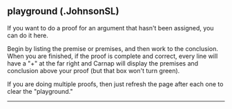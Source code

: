 ## playground (.JohnsonSL)

If you want to do a proof for an argument that hasn't been assigned, you can do it here. 

Begin by listing the premise or premises, and then work to the conclusion. When you are finished, if the proof is complete and correct, every line will have a "+" at the far right and Carnap will display the premises and conclusion above your proof (but that box won't turn green).

If you are doing multiple proofs, then just refresh the page after each one to clear the "playground."

---

~~~{.Playground .johnsonSL options="fonts tabindent render" guides="fitch"}
~~~



